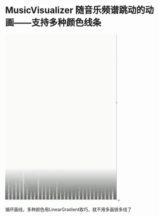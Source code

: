 # MusicVisualizer 随音乐频谱跳动的动画——支持多种颜色线条
![image](https://github.com/leiyu2008pengyou/MusicVisualizer/blob/master/musicvisualizer.gif?raw=true) 。

循环画线，多种颜色用LinearGradient取巧，就不用多画很多线了
